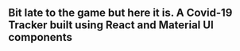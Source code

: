 ## Bit late to the game but here it is. A Covid-19 Tracker built using React and Material UI components